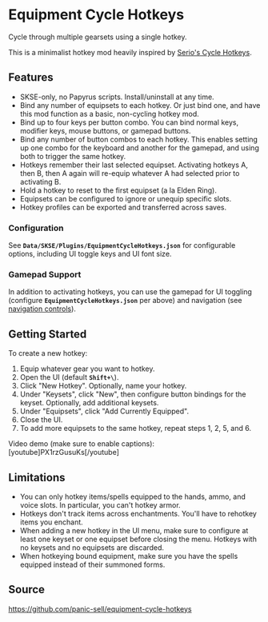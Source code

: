 # **Equipment Cycle Hotkeys**

Cycle through multiple gearsets using a single hotkey.

This is a minimalist hotkey mod heavily inspired by [Serio's Cycle Hotkeys](https://www.nexusmods.com/skyrimspecialedition/mods/27184).


## **Features**

- SKSE-only, no Papyrus scripts. Install/uninstall at any time.
- Bind any number of equipsets to each hotkey. Or just bind one, and have this mod function as a basic, non-cycling hotkey mod.
- Bind up to four keys per button combo. You can bind normal keys, modifier keys, mouse buttons, or gamepad buttons.
- Bind any number of button combos to each hotkey. This enables setting up one combo for the keyboard and another for the gamepad, and using both to trigger the same hotkey.
- Hotkeys remember their last selected equipset. Activating hotkeys A, then B, then A again will re-equip whatever A had selected prior to activating B.
- Hold a hotkey to reset to the first equipset (a la Elden Ring).
- Equipsets can be configured to ignore or unequip specific slots.
- Hotkey profiles can be exported and transferred across saves.

### Configuration

See **`Data/SKSE/Plugins/EquipmentCycleHotkeys.json`** for configurable options, including UI toggle keys and UI font size.

### Gamepad Support

In addition to activating hotkeys, you can use the gamepad for UI toggling (configure **`EquipmentCycleHotkeys.json`** per above) and navigation (see [navigation controls](https://drive.google.com/file/d/1STcKJ7hCKOj6I4IvgWlgPgdLmnYBhEC3/view)).


## **Getting Started**

To create a new hotkey:
1. Equip whatever gear you want to hotkey.
1. Open the UI (default **`Shift+\`**).
1. Click "New Hotkey". Optionally, name your hotkey.
1. Under "Keysets", click "New", then configure button bindings for the keyset. Optionally, add additional keysets.
1. Under "Equipsets", click "Add Currently Equipped".
1. Close the UI.
1. To add more equipsets to the same hotkey, repeat steps 1, 2, 5, and 6.

Video demo (make sure to enable captions):
[youtube]PX1rzGusuKs[/youtube]


## **Limitations**

- You can only hotkey items/spells equipped to the hands, ammo, and voice slots. In particular, you can't hotkey armor.
- Hotkeys don't track items across enchantments. You'll have to rehotkey items you enchant.
- When adding a new hotkey in the UI menu, make sure to configure at least one keyset or one equipset before closing the menu. Hotkeys with no keysets and no equipsets are discarded.
- When hotkeying bound equipment, make sure you have the spells equipped instead of their summoned forms.


## **Source**

https://github.com/panic-sell/equipment-cycle-hotkeys
